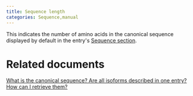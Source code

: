 ```yaml
---
title: Sequence length
categories: Sequence,manual
---
```


This indicates the number of amino acids in the canonical sequence displayed by default in the entry's [Sequence section](https://www.uniprot.org/help/sequences%5Fsection).

# Related documents

[What is the canonical sequence? Are all isoforms described in one entry? How can I retrieve them?](https://www.uniprot.org/help/canonical%5Fand%5Fisoforms)
